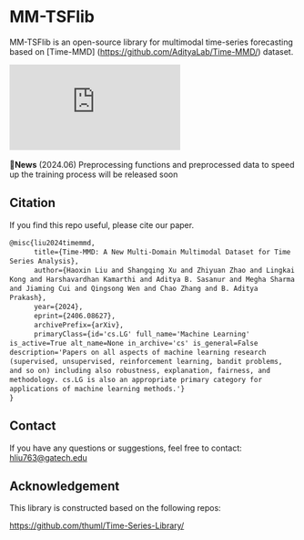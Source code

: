 # MM-TSFlib
MM-TSFlib is an open-source library for multimodal time-series forecasting based on [Time-MMD]
(https://github.com/AdityaLab/Time-MMD/) dataset.

![image](https://github.com/AdityaLab/MM-TSFlib/blob/main/lib_overview.pdf)

:triangular_flag_on_post:**News** (2024.06)  Preprocessing functions and preprocessed data to speed up the training process will be released soon

## Citation

If you find this repo useful, please cite our paper.

```
@misc{liu2024timemmd,
      title={Time-MMD: A New Multi-Domain Multimodal Dataset for Time Series Analysis}, 
      author={Haoxin Liu and Shangqing Xu and Zhiyuan Zhao and Lingkai Kong and Harshavardhan Kamarthi and Aditya B. Sasanur and Megha Sharma and Jiaming Cui and Qingsong Wen and Chao Zhang and B. Aditya Prakash},
      year={2024},
      eprint={2406.08627},
      archivePrefix={arXiv},
      primaryClass={id='cs.LG' full_name='Machine Learning' is_active=True alt_name=None in_archive='cs' is_general=False description='Papers on all aspects of machine learning research (supervised, unsupervised, reinforcement learning, bandit problems, and so on) including also robustness, explanation, fairness, and methodology. cs.LG is also an appropriate primary category for applications of machine learning methods.'}
}
```

## Contact
If you have any questions or suggestions, feel free to contact:
hliu763@gatech.edu
## Acknowledgement

This library is constructed based on the following repos:

https://github.com/thuml/Time-Series-Library/
